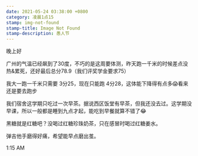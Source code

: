 ```yaml
---
date: 2021-05-24 03:38:00 +0800
category: 凌晨1点15
stamp: img-not-found
stamp-title: Image Not Found
stamp-description: 愚人节
---
```


<p>
晚上好

广州的气温已经飙到了30度，不巧的是这周要体测，昨天跑一千米的时候差点没热&累死，还好最后总分78.9（我们评奖学金要求75）

我大一跑一千米只需要 3分25，现在只能跑 4分28，这体能下降得有点多😱看来还是要去跑步

我们宿舍这学期只吃过一次早茶。据说西区饭堂有早茶，但我还没去过。这学期没早课，所以一般都是睡到九点才起，能吃到早餐就算不错了😂

黑糖就是红糖吧？没喝过红糖珍珠奶茶，只在感冒时喝过红糖姜水。

弹吉他手磨得好痛，希望能早点磨出茧。


1:15 AM
</p>